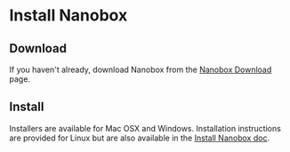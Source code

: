 # Install Nanobox

## Download
If you haven't already, download Nanobox from the [Nanobox Download](https://nanobox.io/download/) page.

## Install
Installers are available for Mac OSX and Windows. Installation instructions are provided for Linux but are also available in the [Install Nanobox doc](https://docs.nanobox.io/getting-started/install-nanobox/).
